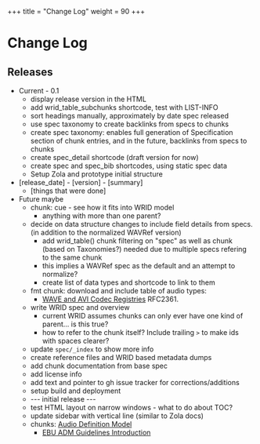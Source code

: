 +++
title = "Change Log"
weight = 90
+++

# Change Log

## Releases

* Current - 0.1
    * display release version in the HTML
    * add wrid_table_subchunks shortcode, test with LIST-INFO 
    * sort headings manually, approximately by date spec released
    * use spec taxonomy to create backlinks from specs to chunks
    * create spec taxonomy: enables full generation of Specification section of chunk entries, and in the future, backlinks from specs to chunks
    * create spec_detail shortcode (draft version for now)
    * create spec and spec_bib shortcodes, using static spec data
    * Setup Zola and prototype initial structure
* [release_date] - [version] - [summary]
	* [things that were done]
* Future maybe
    * chunk: cue - see how it fits into WRID model 
        * anything with more than one parent? 
    * decide on data structure changes to include field details from specs. (in addition to the normalized WAVRef version)
        * add wrid_table() chunk filtering on "spec" as well as chunk (based on Taxonomies?) needed due to multiple specs refering to the same chunk
        * this implies a WAVRef spec as the default and an attempt to normalize?
        * create list of data types and shortcode to link to them
    * fmt chunk: download and include table of audio types: 
        * [WAVE and AVI Codec Registries](https://www.iana.org/assignments/wave-avi-codec-registry/wave-avi-codec-registry.xhtml) RFC2361. 
    * write WRID spec and overview
        * current WRID assumes chunks can only ever have one kind of parent... is this true?
        * how to refer to the chunk itself? Include trailing `>` to make ids with spaces clearer? 
    * update `spec/_index` to show more info
    * create reference files and WRID based metadata dumps
    * add chunk documentation from base spec
    * add license info 
    * add text and pointer to gh issue tracker for corrections/additions
    * setup build and deployment
    * --- initial release ---
    * test HTML layout on narrow windows - what to do about TOC? 
    * update sidebar with vertical line (similar to Zola docs)
    * chunks: [Audio Definition Model](https://www.bbc.co.uk/rd/publications/audio-definition-model-software)
        * [EBU ADM Guidelines Introduction](https://adm.ebu.io/index.html)
